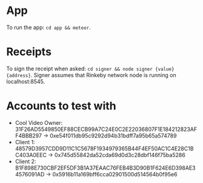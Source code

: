 # App
To run the app: ``cd app && meteor``.

# Receipts
To sign the receipt when asked: ``cd signer && node signer {value} {address}``. Signer assumes that Rinkeby network node is running on localhost:8545.

# Accounts to test with
- Cool Video Owner: 31F26AD5549850EF88CECB99A7C24E0C2E22036807F1E184212823AFF4BBB297 -> 0xe54f011db95c9292d94b31bdff7a95b65a574789
- Client 1: 		48579D3957CDD9D11C1C5678F1934979365B44F4EF50AC1C4E28C1BC403A0EEC -> 0x745d55842da52cda69d0d3c28dbf146f75ba5286
- Client 2: 		B1F898E730CBF2EF5DF3B1A37EAAC76FEB4B3D90B1F624E6D398AE34576091AD -> 0x5916b11a169bff6cca02901500d514564b0f95e6